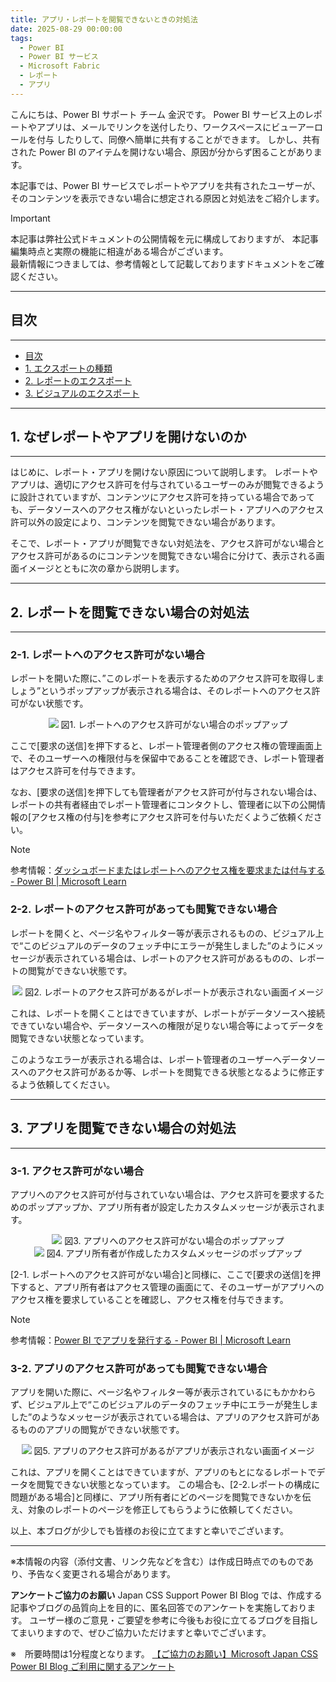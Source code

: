 ```yaml
---
title: アプリ・レポートを閲覧できないときの対処法
date: 2025-08-29 00:00:00 
tags:
  - Power BI
  - Power BI サービス
  - Microsoft Fabric
  - レポート
  - アプリ
---
```



こんにちは、Power BI サポート チーム 金沢です。
Power BI サービス上のレポートやアプリは、メールでリンクを送付したり、ワークスペースにビューアーロールを付与 したりして、同僚へ簡単に共有することができます。 
しかし、共有された Power BI のアイテムを開けない場合、原因が分からず困ることがあります。

本記事では、Power BI サービスでレポートやアプリを共有されたユーザーが、そのコンテンツを表示できない場合に想定される原因と対処法をご紹介します。

<!-- more -->

> [!IMPORTANT]  
> 本記事は弊社公式ドキュメントの公開情報を元に構成しておりますが、
> 本記事編集時点と実際の機能に相違がある場合がございます。  
> 最新情報につきましては、参考情報として記載しておりますドキュメントをご確認ください。

---
## 目次
---
- [目次](#目次)
- [1.	エクスポートの種類](#1-ライセンスに応じたワークスペースの運用方法)
- [2. レポートのエクスポート](#2-ライセンスの棚卸方法)
- [3.	ビジュアルのエクスポート](#3-ワークスペースの棚卸方法)

---
## 1. なぜレポートやアプリを開けないのか 
---

はじめに、レポート・アプリを開けない原因について説明します。 
レポートやアプリは、適切にアクセス許可を付与されているユーザーのみが閲覧できるように設計されていますが、コンテンツにアクセス許可を持っている場合であっても、データソースへのアクセス権がないといったレポート・アプリへのアクセス許可以外の設定により、コンテンツを閲覧できない場合があります。 

そこで、レポート・アプリが閲覧できない対処法を、アクセス許可がない場合とアクセス許可があるのにコンテンツを閲覧できない場合に分けて、表示される画面イメージとともに次の章から説明します。


---
## 2. レポートを閲覧できない場合の対処法
---

### 2-1. レポートへのアクセス許可がない場合
レポートを開いた際に、”このレポートを表示するためのアクセス許可を取得しましょう”というポップアップが表示される場合は、そのレポートへのアクセス許可がない状態です。

<div align="center">
<img src="レポート_アクセス許可なし.png">
図1. レポートへのアクセス許可がない場合のポップアップ 
</div>

ここで[要求の送信]を押下すると、レポート管理者側のアクセス権の管理画面上で、そのユーザーへの権限付与を保留中であることを確認でき、レポート管理者はアクセス許可を付与できます。 

なお、[要求の送信]を押下しても管理者がアクセス許可が付与されない場合は、レポートの共有者経由でレポート管理者にコンタクトし、管理者に以下の公開情報の[アクセス権の付与]を参考にアクセス許可を付与いただくようご依頼ください。 

>[!NOTE]
> 参考情報：[ダッシュボードまたはレポートへのアクセス権を要求または付与する - Power BI | Microsoft Learn](https://learn.microsoft.com/ja-jp/power-bi/collaborate-share/service-request-access)

### 2-2. レポートのアクセス許可があっても閲覧できない場合
レポートを開くと、ページ名やフィルター等が表示されるものの、ビジュアル上で“このビジュアルのデータのフェッチ中にエラーが発生しました”のようにメッセージが表示されている場合は、レポートのアクセス許可があるものの、レポートの閲覧ができない状態です。 

<div align="center">
<img src="レポート_アクセス許可あり.png">
図2. レポートのアクセス許可があるがレポートが表示されない画面イメージ  
</div>

これは、レポートを開くことはできていますが、レポートがデータソースへ接続できていない場合や、データソースへの権限が足りない場合等によってデータを閲覧できない状態となっています。 

このようなエラーが表示される場合は、レポート管理者のユーザーへデータソースへのアクセス許可があるか等、レポートを閲覧できる状態となるように修正するよう依頼してください。 


---
## 3. アプリを閲覧できない場合の対処法
---

### 3-1. アクセス許可がない場合
アプリへのアクセス許可が付与されていない場合は、アクセス許可を要求するためのポップアップか、アプリ所有者が設定したカスタムメッセージが表示されます。 

<div align="center">
<img src="アプリ_アクセス許可なし.png">
図3. アプリへのアクセス許可がない場合のポップアップ 
</div>

<div align="center">
<img src="アプリ_カスタムメッセージ.png">
図4. アプリ所有者が作成したカスタムメッセージのポップアップ
</div>

[2-1. レポートへのアクセス許可がない場合]と同様に、ここで[要求の送信]を押下すると、アプリ所有者はアクセス管理の画面にて、そのユーザーがアプリへのアクセス権を要求していることを確認し、アクセス権を付与できます。 

>[!NOTE]
> 参考情報：[Power BI でアプリを発行する - Power BI | Microsoft Learn](https://learn.microsoft.com/ja-jp/power-bi/collaborate-share/service-create-distribute-apps)

### 3-2. アプリのアクセス許可があっても閲覧できない場合
アプリを開いた際に、ページ名やフィルター等が表示されているにもかかわらず、ビジュアル上で“このビジュアルのデータのフェッチ中にエラーが発生しました”のようなメッセージが表示されている場合は、アプリのアクセス許可があるもののアプリの閲覧ができない状態です。 

<div align="center">
<img src="アプリ_アクセス許可あり.png">
図5. アプリのアクセス許可があるがアプリが表示されない画面イメージ 
</div>

これは、アプリを開くことはできていますが、アプリのもとになるレポートでデータを閲覧できない状態となっています。 
この場合も、[2-2.レポートの構成に問題がある場合]と同様に、アプリ所有者にどのページを閲覧できないかを伝え、対象のレポートのページを修正してもらうように依頼してください。 

以上、本ブログが少しでも皆様のお役に立てますと幸いでございます。

---

※本情報の内容（添付文書、リンク先などを含む）は作成日時点でのものであり、予告なく変更される場合があります。

**アンケートご協力のお願い**
Japan CSS Support Power BI Blog では、作成する記事やブログの品質向上を目的に、匿名回答でのアンケートを実施しております。
ユーザー様のご意見・ご要望を参考に今後もお役に立てるブログを目指してまいりますので、ぜひご協力いただけますと幸いでございます。 

※　所要時間は1分程度となります。
[【ご協力のお願い】Microsoft Japan CSS Power BI Blog ご利用に関するアンケート](https://jpbap-sqlbi.github.io/blog/powerbi/pbi_blogsurvey2022/)